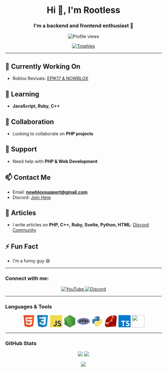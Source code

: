 <h1 align="center">Hi 👋, I'm Rootless</h1>
<h3 align="center">I'm a backend and frontend enthusiast 🚀</h3>

<p align="center">
  <img src="https://komarev.com/ghpvc/?username=trapzofficial&label=Profile%20views&color=0e75b6&style=flat" alt="Profile views" />
</p>

<p align="center">
  <a href="https://github.com/ryo-ma/github-profile-trophy">
    <img src="https://github-profile-trophy.vercel.app/?username=trapzofficial" alt="Trophies" />
  </a>
</p>

---

## 🔭 Currently Working On
- Roblox Revivals: [EPIK17 & NOWBLOX](https://www.nwblox.xyz/)

## 🌱 Learning
- **JavaScript, Ruby, C++**

## 👯 Collaboration
- Looking to collaborate on **PHP projects**

## 🤝 Support
- Need help with **PHP & Web Development**

## 📫 Contact Me
- Email: **nowbloxsupport@gmail.com**
- Discord: [Join Here](https://discord.gg/m47U3JXW)

## 📝 Articles
- I write articles on **PHP, C++, Ruby, Svelte, Python, HTML**: [Discord Community](https://discord.gg/m47U3JXW)

## ⚡ Fun Fact
- I'm a funny guy 😄

---

### Connect with me:
<p align="center">
  <a href="https://www.youtube.com/@nowblx" target="_blank">
    <img src="https://raw.githubusercontent.com/rahuldkjain/github-profile-readme-generator/master/src/images/icons/Social/youtube.svg" alt="YouTube" width="40" height="40"/>
  </a>
  <a href="https://discord.gg/m47U3JXW" target="_blank">
    <img src="https://raw.githubusercontent.com/rahuldkjain/github-profile-readme-generator/master/src/images/icons/Social/discord.svg" alt="Discord" width="40" height="40"/>
  </a>
</p>

---

### Languages & Tools
<p align="center">
  <img src="https://raw.githubusercontent.com/devicons/devicon/master/icons/html5/html5-original.svg" width="40" height="40"/>
  <img src="https://raw.githubusercontent.com/devicons/devicon/master/icons/css3/css3-original.svg" width="40" height="40"/>
  <img src="https://raw.githubusercontent.com/devicons/devicon/master/icons/javascript/javascript-original.svg" width="40" height="40"/>
  <img src="https://raw.githubusercontent.com/devicons/devicon/master/icons/nodejs/nodejs-original.svg" width="40" height="40"/>
  <img src="https://raw.githubusercontent.com/devicons/devicon/master/icons/php/php-original.svg" width="40" height="40"/>
  <img src="https://raw.githubusercontent.com/devicons/devicon/master/icons/python/python-original.svg" width="40" height="40"/>
  <img src="https://raw.githubusercontent.com/devicons/devicon/master/icons/ruby/ruby-original.svg" width="40" height="40"/>
  <img src="https://raw.githubusercontent.com/devicons/devicon/master/icons/typescript/typescript-original.svg" width="40" height="40"/>
  <img src="https://www.vectorlogo.zone/logos/unity3d/unity3d-icon.svg" width="40" height="40"/>
</p>

---

### GitHub Stats
<p align="center">
  <img src="https://github-readme-stats.vercel.app/api?username=trapzofficial&show_icons=true&theme=radical&count_private=true" />
  <img src="https://github-readme-streak-stats.herokuapp.com/?user=trapzofficial&theme=radical" />
</p>

<p align="center">
  <img src="https://github-readme-stats.vercel.app/api/top-langs/?username=trapzofficial&layout=compact&theme=radical" />
</p>
